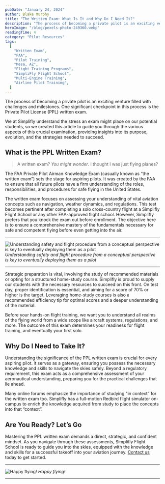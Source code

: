 ```yaml
---
pubDate: "January 24, 2024"
author: Blake Murphy
title: "The Written Exam: What Is It and Why Do I Need It?"
description: "The process of becoming a private pilot is an exciting venture filled with challenges and milestones. One significant checkpoint in this process is the Private Pilot License (PPL) written exam."
heroImage: "/blog/pexels-photo-249360.webp"
readingTime: 4
category: "Pilot Resources"
tags:
  [
    "Written Exam",
    "FAA",
    "Pilot Training",
    "Mesa, AZ",
    "Flight Training Programs",
    "SimpliFly Flight School",
    "Multi-Engine Training",
    "Airline Pilot Training",
  ]
---
```


The process of becoming a private pilot is an exciting venture filled with challenges and milestones. One significant checkpoint in this process is the Private Pilot License (PPL) written exam.

We at Simplifly understand the stress an exam might place on our potential students, so we created this article to guide you through the various aspects of this crucial examination, providing insights into its purpose, evolution, and the strategies needed to succeed.

## What is the PPL Written Exam?

> A written exam?
> _You might wonder_.
> I thought I was just flying planes?

The FAA Private Pilot Airman Knowledge Exam (casually known as “the written exam”) sets the stage for aspiring pilots. It was created by the FAA to ensure that all future pilots have a firm understanding of the roles, responsibilities, and procedures for safe flying in the United States.

The written exam focuses on assessing your understanding of vital aviation concepts such as navigation, weather dynamics, and regulations. This test becomes pertinent after completing a solo cross-country flight at a Simplifly Flight School or any other FAA-approved flight school. However, Simplifly prefers that you knock the exam out before enrollment. The objective here is to ensure a comprehensive mastery of the fundamentals necessary for safe and competent flying before even getting into the air.

---

![Understanding safety and flight procedure from a conceptual perspective is key to eventually deploying them as a pilot](/blog/pilot-silhouette.webp)
_Understanding safety and flight procedure from a conceptual perspective is key to eventually deploying them as a pilot_

---

Strategic preparation is vital, involving the study of recommended materials or opting for a structured home-study course. Simplifly is proud to supply our students with the necessary resources to succeed on this front. On test day, proper identification is essential, and aiming for a score of 70% or higher is the target. Leveraging home-study courses is also a recommended efficiency tip for optimal scores and a deeper understanding of the material.

Before your hands-on flight training, we want you to understand all realms of the flying world from a wide scope like aircraft systems, regulations, and more. The outcome of this exam determines your readiness for flight training, and eventually your first solo.

## Why Do I Need to Take It?

Understanding the significance of the PPL written exam is crucial for every aspiring pilot. It serves as a gateway, ensuring you possess the necessary knowledge and skills to navigate the skies safely. Beyond a regulatory requirement, this exam acts as a comprehensive assessment of your aeronautical understanding, preparing you for the practical challenges that lie ahead.

Many online forums emphasize the importance of studying "in context” for the written exam too. Simplifly has a full-motion Redbird flight simulator on-campus to enrich the knowledge acquired from study to place the concepts into that “context”.

## Are You Ready? Let’s Go

Mastering the PPL written exam demands a direct, strategic, and confident mindset. As you navigate through these assessments, Simplifly Flight School is ready to guide you into the skies, equipped with the knowledge and skills for a successful takeoff into your aviation journey.
[Contact us](/contact) today to get started.

---

![Happy flying!](/blog/Simpifly-Smile.webp)
_Happy flying!_

---
